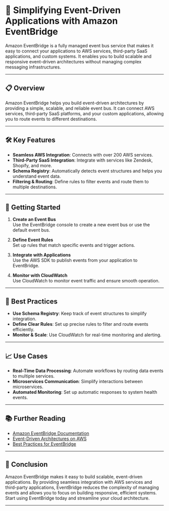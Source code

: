# 🎯 Simplifying Event-Driven Applications with Amazon EventBridge

Amazon EventBridge is a fully managed event bus service that makes it easy to connect your applications to AWS services, third-party SaaS applications, and custom systems. It enables you to build scalable and responsive event-driven architectures without managing complex messaging infrastructures.

---

## 📋 Overview

Amazon EventBridge helps you build event-driven architectures by providing a simple, scalable, and reliable event bus. It can connect AWS services, third-party SaaS platforms, and your custom applications, allowing you to route events to different destinations.

---

## 🛠️ Key Features

- **Seamless AWS Integration**: Connects with over 200 AWS services.
- **Third-Party SaaS Integration**: Integrate with services like Zendesk, Shopify, and more.
- **Schema Registry**: Automatically detects event structures and helps you understand event data.
- **Filtering & Routing**: Define rules to filter events and route them to multiple destinations.

---

## 🚀 Getting Started

1. **Create an Event Bus**  
   Use the EventBridge console to create a new event bus or use the default event bus.

2. **Define Event Rules**  
   Set up rules that match specific events and trigger actions.

3. **Integrate with Applications**  
   Use the AWS SDK to publish events from your application to EventBridge.

4. **Monitor with CloudWatch**  
   Use CloudWatch to monitor event traffic and ensure smooth operation.

---

## 🔧 Best Practices

- **Use Schema Registry**: Keep track of event structures to simplify integration.
- **Define Clear Rules**: Set up precise rules to filter and route events efficiently.
- **Monitor & Scale**: Use CloudWatch for real-time monitoring and alerting.

---

## 📈 Use Cases

- **Real-Time Data Processing**: Automate workflows by routing data events to multiple services.
- **Microservices Communication**: Simplify interactions between microservices.
- **Automated Monitoring**: Set up automatic responses to system health events.

---

## 📚 Further Reading

- [Amazon EventBridge Documentation](https://docs.aws.amazon.com/eventbridge/)
- [Event-Driven Architectures on AWS](https://aws.amazon.com/event-driven-architecture/)
- [Best Practices for EventBridge](https://aws.amazon.com/blogs/compute/building-event-driven-applications-with-amazon-eventbridge/)

---

## 💬 Conclusion

Amazon EventBridge makes it easy to build scalable, event-driven applications. By providing seamless integration with AWS services and third-party applications, EventBridge reduces the complexity of managing events and allows you to focus on building responsive, efficient systems. Start using EventBridge today and streamline your cloud architecture.

---
